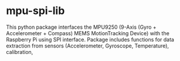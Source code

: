 # mpu-spi-lib
This python package interfaces the MPU9250 (9-Axis (Gyro + Accelerometer + Compass) MEMS MotionTracking Device) with the Raspberry Pi using SPI interface. Package includes functions for data extraction from sensors (Accelerometer, Gyroscope, Temperature), calibration,  

